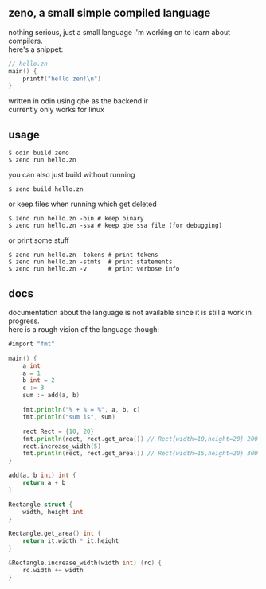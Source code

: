 ## zeno, a small simple compiled language
nothing serious, just a small language i'm working on to learn about compilers.  
here's a snippet:

```go
// hello.zn
main() {
    printf("hello zen!\n")
}
```

written in odin using qbe as the backend ir  
currently only works for linux  


## usage
```shell
$ odin build zeno
$ zeno run hello.zn
```

you can also just build without running
```shell
$ zeno build hello.zn
```

or keep files when running which get deleted
```shell
$ zeno run hello.zn -bin # keep binary
$ zeno run hello.zn -ssa # keep qbe ssa file (for debugging)
```

or print some stuff
```shell
$ zeno run hello.zn -tokens # print tokens
$ zeno run hello.zn -stmts  # print statements
$ zeno run hello.zn -v      # print verbose info
```

## docs
documentation about the language is not available since it is still a work in progress.  
here is a rough vision of the language though:

```go
#import "fmt"

main() {
    a int
    a = 1
    b int = 2
    c := 3
    sum := add(a, b)

    fmt.println("% + % = %", a, b, c)
    fmt.println("sum is", sum)

    rect Rect = {10, 20}
    fmt.println(rect, rect.get_area()) // Rect{width=10,height=20} 200
    rect.increase_width(5)
    fmt.println(rect, rect.get_area()) // Rect{width=15,height=20} 300
}

add(a, b int) int {
    return a + b
}

Rectangle struct {
    width, height int
}

Rectangle.get_area() int {
    return it.width * it.height
}

&Rectangle.increase_width(width int) (rc) {
    rc.width += width
}
```